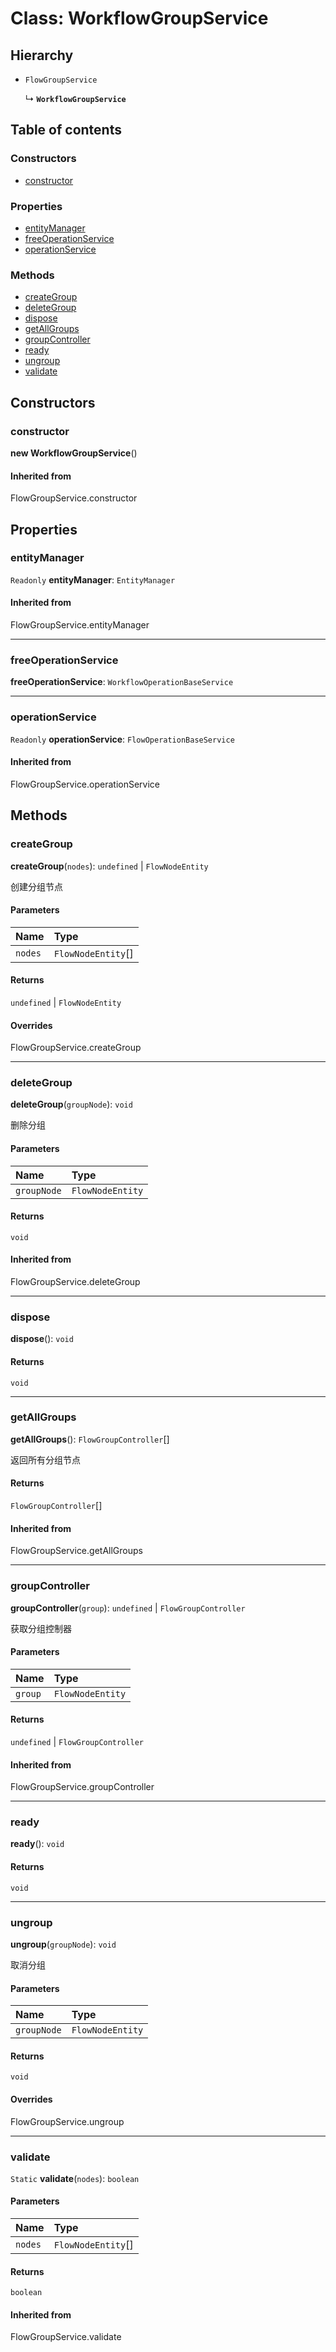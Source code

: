 # Class: WorkflowGroupService

## Hierarchy

* `FlowGroupService`

  ↳ **`WorkflowGroupService`**

## Table of contents

### Constructors

* [constructor](/en/auto-docs/free-group-plugin/classes/WorkflowGroupService.md#constructor)

### Properties

* [entityManager](/en/auto-docs/free-group-plugin/classes/WorkflowGroupService.md#entitymanager)
* [freeOperationService](/en/auto-docs/free-group-plugin/classes/WorkflowGroupService.md#freeoperationservice)
* [operationService](/en/auto-docs/free-group-plugin/classes/WorkflowGroupService.md#operationservice)

### Methods

* [createGroup](/en/auto-docs/free-group-plugin/classes/WorkflowGroupService.md#creategroup)
* [deleteGroup](/en/auto-docs/free-group-plugin/classes/WorkflowGroupService.md#deletegroup)
* [dispose](/en/auto-docs/free-group-plugin/classes/WorkflowGroupService.md#dispose)
* [getAllGroups](/en/auto-docs/free-group-plugin/classes/WorkflowGroupService.md#getallgroups)
* [groupController](/en/auto-docs/free-group-plugin/classes/WorkflowGroupService.md#groupcontroller)
* [ready](/en/auto-docs/free-group-plugin/classes/WorkflowGroupService.md#ready)
* [ungroup](/en/auto-docs/free-group-plugin/classes/WorkflowGroupService.md#ungroup)
* [validate](/en/auto-docs/free-group-plugin/classes/WorkflowGroupService.md#validate)

## Constructors

### constructor

**new WorkflowGroupService**()

#### Inherited from

FlowGroupService.constructor

## Properties

### entityManager

`Readonly` **entityManager**: `EntityManager`

#### Inherited from

FlowGroupService.entityManager

***

### freeOperationService

**freeOperationService**: `WorkflowOperationBaseService`

***

### operationService

`Readonly` **operationService**: `FlowOperationBaseService`

#### Inherited from

FlowGroupService.operationService

## Methods

### createGroup

**createGroup**(`nodes`): `undefined` | `FlowNodeEntity`

创建分组节点

#### Parameters

| Name | Type |
| :------ | :------ |
| `nodes` | `FlowNodeEntity`\[] |

#### Returns

`undefined` | `FlowNodeEntity`

#### Overrides

FlowGroupService.createGroup

***

### deleteGroup

**deleteGroup**(`groupNode`): `void`

删除分组

#### Parameters

| Name | Type |
| :------ | :------ |
| `groupNode` | `FlowNodeEntity` |

#### Returns

`void`

#### Inherited from

FlowGroupService.deleteGroup

***

### dispose

**dispose**(): `void`

#### Returns

`void`

***

### getAllGroups

**getAllGroups**(): `FlowGroupController`\[]

返回所有分组节点

#### Returns

`FlowGroupController`\[]

#### Inherited from

FlowGroupService.getAllGroups

***

### groupController

**groupController**(`group`): `undefined` | `FlowGroupController`

获取分组控制器

#### Parameters

| Name | Type |
| :------ | :------ |
| `group` | `FlowNodeEntity` |

#### Returns

`undefined` | `FlowGroupController`

#### Inherited from

FlowGroupService.groupController

***

### ready

**ready**(): `void`

#### Returns

`void`

***

### ungroup

**ungroup**(`groupNode`): `void`

取消分组

#### Parameters

| Name | Type |
| :------ | :------ |
| `groupNode` | `FlowNodeEntity` |

#### Returns

`void`

#### Overrides

FlowGroupService.ungroup

***

### validate

`Static` **validate**(`nodes`): `boolean`

#### Parameters

| Name | Type |
| :------ | :------ |
| `nodes` | `FlowNodeEntity`\[] |

#### Returns

`boolean`

#### Inherited from

FlowGroupService.validate
